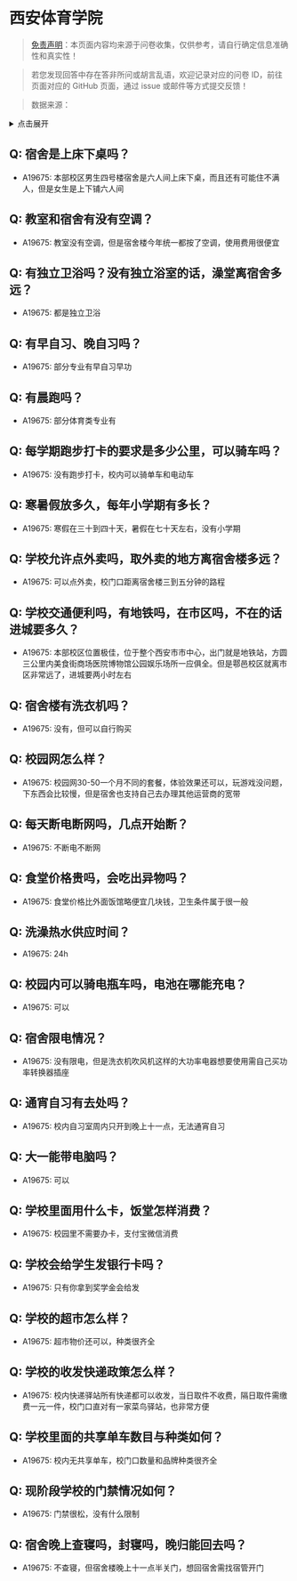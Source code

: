 # 西安体育学院

> [免责声明](https://colleges.chat/#_3)：本页面内容均来源于问卷收集，仅供参考，请自行确定信息准确性和真实性！

> 若您发现回答中存在答非所问或胡言乱语，欢迎记录对应的问卷 ID，前往页面对应的 GitHub 页面，通过 issue 或邮件等方式提交反馈！

> 数据来源：

<details><summary>点击展开</summary>
<ul>
<li>A19675: 匿名 (2023 年 06 月)</li>
</ul>
</details>

## Q: 宿舍是上床下桌吗？

- A19675: 本部校区男生四号楼宿舍是六人间上床下桌，而且还有可能住不满人，但是女生是上下铺六人间

## Q: 教室和宿舍有没有空调？

- A19675: 教室没有空调，但是宿舍楼今年统一都按了空调，使用费用很便宜

## Q: 有独立卫浴吗？没有独立浴室的话，澡堂离宿舍多远？

- A19675: 都是独立卫浴

## Q: 有早自习、晚自习吗？

- A19675: 部分专业有早自习早功

## Q: 有晨跑吗？

- A19675: 部分体育类专业有

## Q: 每学期跑步打卡的要求是多少公里，可以骑车吗？

- A19675: 没有跑步打卡，校内可以骑单车和电动车

## Q: 寒暑假放多久，每年小学期有多长？

- A19675: 寒假在三十到四十天，暑假在七十天左右，没有小学期

## Q: 学校允许点外卖吗，取外卖的地方离宿舍楼多远？

- A19675: 可以点外卖，校门口距离宿舍楼三到五分钟的路程

## Q: 学校交通便利吗，有地铁吗，在市区吗，不在的话进城要多久？

- A19675: 本部校区位置极佳，位于整个西安市市中心，出门就是地铁站，方圆三公里内美食街商场医院博物馆公园娱乐场所一应俱全。但是鄠邑校区就离市区非常远了，进城要两小时左右

## Q: 宿舍楼有洗衣机吗？

- A19675: 没有，但可以自行购买

## Q: 校园网怎么样？

- A19675: 校园网30-50一个月不同的套餐，体验效果还可以，玩游戏没问题，下东西会比较慢，但是宿舍也支持自己去办理其他运营商的宽带

## Q: 每天断电断网吗，几点开始断？

- A19675: 不断电不断网

## Q: 食堂价格贵吗，会吃出异物吗？

- A19675: 食堂价格比外面饭馆略便宜几块钱，卫生条件属于很一般

## Q: 洗澡热水供应时间？

- A19675: 24h

## Q: 校园内可以骑电瓶车吗，电池在哪能充电？

- A19675: 可以

## Q: 宿舍限电情况？

- A19675: 没有限电，但是洗衣机吹风机这样的大功率电器想要使用需自己买功率转换器插座

## Q: 通宵自习有去处吗？

- A19675: 校内自习室周内只开到晚上十一点，无法通宵自习

## Q: 大一能带电脑吗？

- A19675: 可以

## Q: 学校里面用什么卡，饭堂怎样消费？

- A19675: 校园里不需要办卡，支付宝微信消费

## Q: 学校会给学生发银行卡吗？

- A19675: 只有你拿到奖学金会给发

## Q: 学校的超市怎么样？

- A19675: 超市物价还可以，种类很齐全

## Q: 学校的收发快递政策怎么样？

- A19675: 校内快递驿站所有快递都可以收发，当日取件不收费，隔日取件需缴费一元一件，校门口直对有一家菜鸟驿站，也非常方便

## Q: 学校里面的共享单车数目与种类如何？

- A19675: 校内无共享单车，校门口数量和品牌种类很齐全

## Q: 现阶段学校的门禁情况如何？

- A19675: 门禁很松，没有什么限制

## Q: 宿舍晚上查寝吗，封寝吗，晚归能回去吗？

- A19675: 不查寝，但宿舍楼晚上十一点半关门，想回宿舍需找宿管开门

